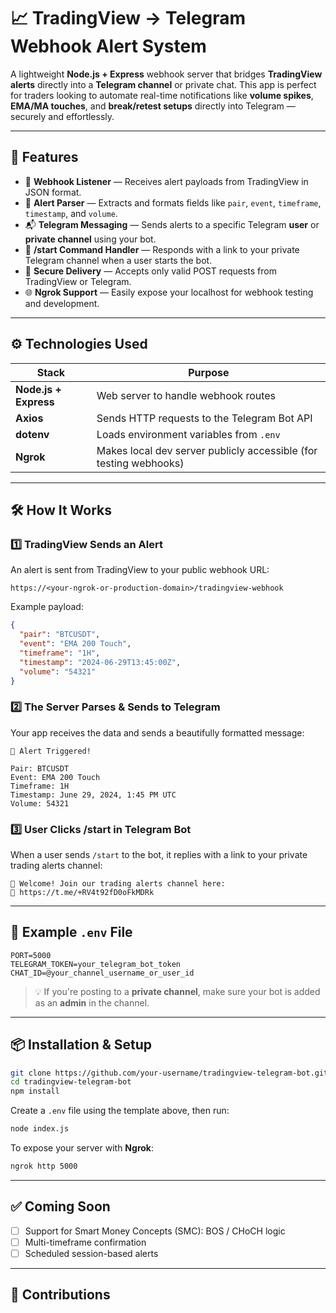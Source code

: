# 📈 TradingView → Telegram Webhook Alert System

A lightweight **Node.js + Express** webhook server that bridges **TradingView alerts** directly into a **Telegram channel** or private chat. This app is perfect for traders looking to automate real-time notifications like **volume spikes**, **EMA/MA touches**, and **break/retest setups** directly into Telegram — securely and effortlessly.

---

## 🚀 Features

* 📡 **Webhook Listener** — Receives alert payloads from TradingView in JSON format.
* 🧠 **Alert Parser** — Extracts and formats fields like `pair`, `event`, `timeframe`, `timestamp`, and `volume`.
* 📬 **Telegram Messaging** — Sends alerts to a specific Telegram **user** or **private channel** using your bot.
* 🔗 **/start Command Handler** — Responds with a link to your private Telegram channel when a user starts the bot.
* 🔐 **Secure Delivery** — Accepts only valid POST requests from TradingView or Telegram.
* 🌐 **Ngrok Support** — Easily expose your localhost for webhook testing and development.

---

## ⚙️ Technologies Used

| Stack                 | Purpose                                                           |
| --------------------- | ----------------------------------------------------------------- |
| **Node.js + Express** | Web server to handle webhook routes                               |
| **Axios**             | Sends HTTP requests to the Telegram Bot API                       |
| **dotenv**            | Loads environment variables from `.env`                           |
| **Ngrok**             | Makes local dev server publicly accessible (for testing webhooks) |

---

## 🛠 How It Works

### 1️⃣ TradingView Sends an Alert

An alert is sent from TradingView to your public webhook URL:

```
https://<your-ngrok-or-production-domain>/tradingview-webhook
```

Example payload:

```json
{
  "pair": "BTCUSDT",
  "event": "EMA 200 Touch",
  "timeframe": "1H",
  "timestamp": "2024-06-29T13:45:00Z",
  "volume": "54321"
}
```

### 2️⃣ The Server Parses & Sends to Telegram

Your app receives the data and sends a beautifully formatted message:

```
📡 Alert Triggered!

Pair: BTCUSDT  
Event: EMA 200 Touch  
Timeframe: 1H  
Timestamp: June 29, 2024, 1:45 PM UTC  
Volume: 54321
```

### 3️⃣ User Clicks /start in Telegram Bot

When a user sends `/start` to the bot, it replies with a link to your private trading alerts channel:

```
👋 Welcome! Join our trading alerts channel here:
🔗 https://t.me/+RV4t92fD0oFkMDRk
```

---

## 🔐 Example `.env` File

```env
PORT=5000
TELEGRAM_TOKEN=your_telegram_bot_token
CHAT_ID=@your_channel_username_or_user_id
```

> 💡 If you're posting to a **private channel**, make sure your bot is added as an **admin** in the channel.

---

## 📦 Installation & Setup

```bash
git clone https://github.com/your-username/tradingview-telegram-bot.git
cd tradingview-telegram-bot
npm install
```

Create a `.env` file using the template above, then run:

```bash
node index.js
```

To expose your server with **Ngrok**:

```bash
ngrok http 5000
```

---

## ✅ Coming Soon

* [ ] Support for Smart Money Concepts (SMC): BOS / CHoCH logic
* [ ] Multi-timeframe confirmation
* [ ] Scheduled session-based alerts

---

## 🤝 Contributions
